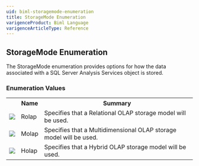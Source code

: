 ```yaml
---
uid: biml-storagemode-enumeration
title: StorageMode Enumeration
varigenceProduct: Biml Language
varigenceArticleType: Reference
---
```


## StorageMode Enumeration<div class="LanguageSummary"><div class ="SummaryItem">The StorageMode enumeration provides options for how the data associated with a SQL Server Analysis Services object is stored.</div></div><div class="EnumValueGroup">### Enumeration Values<table id="EnumValue" class="MemberList"><tbody><tr><th class="MemberTypeIconColumnHeader">&nbsp;</th><th class="MemberNameColumnHeader">Name</th><th class="MemberSummaryColumnHeader">Summary</th></tr><tr class="cd0"><td align="center" class="MemberTypeIcon"><img src="enumValue.png"></img></td><td class="MemberName">Rolap</td><td class="MemberSummary"><div class ="SummaryItem">Specifies that a Relational OLAP storage model will be used.</div></td></tr><tr class="cd1"><td align="center" class="MemberTypeIcon"><img src="enumValue.png"></img></td><td class="MemberName">Molap</td><td class="MemberSummary"><div class ="SummaryItem">Specifies that a Multidimensional OLAP storage model will be used.</div></td></tr><tr class="cd0"><td align="center" class="MemberTypeIcon"><img src="enumValue.png"></img></td><td class="MemberName">Holap</td><td class="MemberSummary"><div class ="SummaryItem">Specifies that a Hybrid OLAP storage model will be used.</div></td></tr></tbody></table></div>